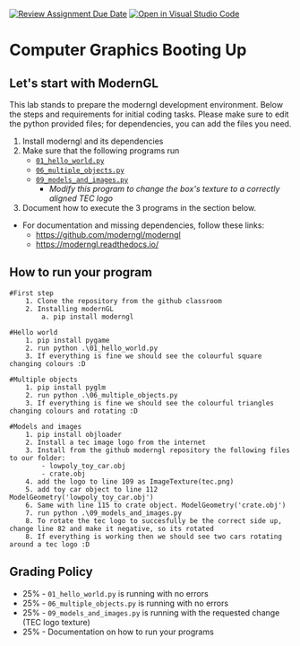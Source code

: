 [![Review Assignment Due Date](https://classroom.github.com/assets/deadline-readme-button-22041afd0340ce965d47ae6ef1cefeee28c7c493a6346c4f15d667ab976d596c.svg)](https://classroom.github.com/a/swKMSSMl)
[![Open in Visual Studio Code](https://classroom.github.com/assets/open-in-vscode-2e0aaae1b6195c2367325f4f02e2d04e9abb55f0b24a779b69b11b9e10269abc.svg)](https://classroom.github.com/online_ide?assignment_repo_id=16850690&assignment_repo_type=AssignmentRepo)
# Computer Graphics Booting Up

## Let's start with ModernGL

This lab stands to prepare the moderngl development environment. Below the steps and requirements for initial coding tasks. Please make sure to edit the python provided files; for dependencies, you can add the files you need.

1. Install moderngl and its dependencies
2. Make sure that the following programs run
    - [`01_hello_world.py`](./01_hello_world.py)
    - [`06_multiple_objects.py`](./06_multiple_objects.py)
    - [`09_models_and_images.py`](./09_models_and_images.py)
        - _Modify this program to change the box's texture to a correctly aligned TEC logo_
3. Document how to execute the 3 programs in the section below.

* For documentation and missing dependencies, follow these links:
    - https://github.com/moderngl/moderngl
    - https://moderngl.readthedocs.io/

## How to run your program

```
#First step
    1. Clone the repository from the github classroom
    2. Installing modernGL
        a. pip install moderngl
```

```
#Hello world
    1. pip install pygame
    2. run python .\01_hello_world.py
    3. If everything is fine we should see the colourful square changing colours :D
```
```
#Multiple objects
    1. pip install pyglm
    2. run python .\06_multiple_objects.py
    3. If everything is fine we should see the colourful triangles changing colours and rotating :D
```
```
#Models and images
    1. pip install objloader
    2. Install a tec image logo from the internet
    3. Install from the github moderngl repository the following files to our folder: 
        - lowpoly_toy_car.obj
        - crate.obj
    4. add the logo to line 109 as ImageTexture(tec.png)
    5. add toy car object to line 112 ModelGeometry('lowpoly_toy_car.obj')
    6. Same with line 115 to crate object. ModelGeometry('crate.obj')
    7. run python .\09_models_and_images.py
    8. To rotate the tec logo to succesfully be the correct side up, change line 82 and make it negative, so its rotated
    8. If everything is working then we should see two cars rotating around a tec logo :D
```
## Grading Policy

- 25% - `01_hello_world.py` is running with no errors
- 25% - `06_multiple_objects.py` is running with no errors
- 25% - `09_models_and_images.py` is running with the requested change (TEC logo texture)
- 25% - Documentation on how to run your programs